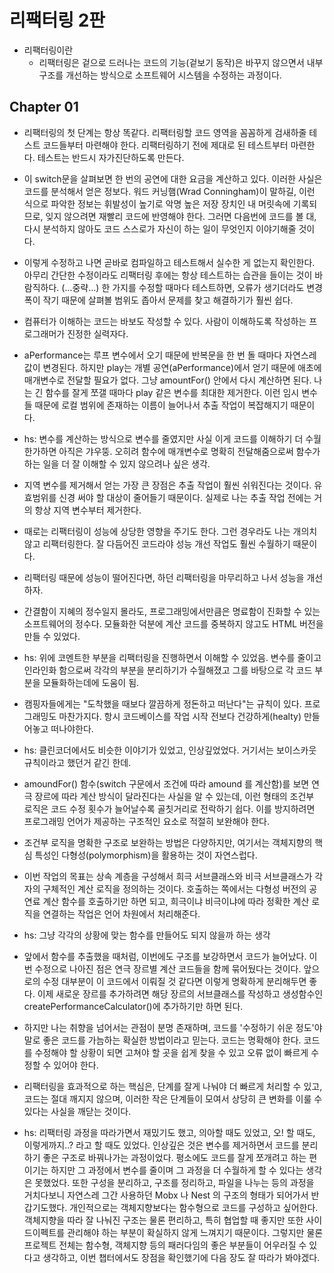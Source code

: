 # 리팩터링 2판

- 리팩터링이란
  - 리팩터링은 겉으로 드러나는 코드의 기능(겉보기 동작)은 바꾸지 않으면서 내부 구조를 개선하는 방식으로 소프트웨어 시스템을 수정하는 과정이다.

## Chapter 01

- 리팩터링의 첫 단계는 항상 똑같다. 리팩터링할 코드 영역을 꼼꼼하게 검새하줄 테스트 코드들부터 마련해야 한다.
  리팩터링하기 전에 제대로 된 테스트부터 마련한다. 테스트는 반드시 자가진단하도록 만든다.

- 이 switch문을 살펴보면 한 번의 공연에 대한 요금을 계산하고 있다. 이러한 사실은 코드를 분석해서 얻은 정보다. 워드 커닝햄(Wrad Conningham)이 말하길, 이런 식으로 파악한 정보는 휘발성이 높기로 악명 높은 저장 장치인 내 머릿속에 기록되므로, 잊지 않으려면 재빨리 코드에 반영해야 한다. 그러면 다음번에 코드를 볼 대, 다시 분석하지 않아도 코드 스스로가 자신이 하는 일이 무엇인지 이야기해줄 것이다.

- 이렇게 수정하고 나면 곧바로 컴파일하고 테스트해서 실수한 게 없는지 확인한다. 아무리 간단한 수정이라도 리팩터링 후에는 항상 테스트하는 습관을 들이는 것이 바람직하다.
  (...중략...)
  한 가지를 수정할 때마다 테스트하면, 오류가 생기더라도 변경 폭이 작기 때문에 살펴볼 범위도 좁아서 문제를 찾고 해결하기가 훨씬 쉽다.

- 컴퓨터가 이해하는 코드는 바보도 작성할 수 있다. 사람이 이해하도록 작성하는 프로그래머가 진정한 실력자다.

- aPerformance는 루프 변수에서 오기 때문에 반복문을 한 번 돌 때마다 자연스레 값이 변경된다. 하지만 play는 개별 공연(aPerformance)에서 얻기 때문에 애초에 매개변수로 전달할 필요가 없다. 그냥 amountFor() 안에서 다시 계산하면 된다. 나는 긴 함수를 잘게 쪼갤 때마다 play 같은 변수를 최대한 제거한다. 이런 임시 변수들 때문에 로컬 범위에 존재하는 이름이 늘어나서 추출 작업이 복잡해지기 때문이다.

- hs: 변수를 계산하는 방식으로 변수를 줄였지만 사실 이게 코드를 이해하기 더 수월한가하면 아직은 갸우뚱. 오히려 함수에 매개변수로 명확히 전달해줌으로써 함수가 하는 일을 더 잘 이해할 수 있지 않으려나 싶은 생각.

- 지역 변수를 제거해서 얻는 가장 큰 장점은 추출 작업이 훨씬 쉬워진다는 것이다. 유효범위를 신경 써야 할 대상이 줄어들기 때문이다. 실제로 나는 추출 작업 전에는 거의 항상 지역 변수부터 제거한다.

- 때로는 리팩터링이 성능에 상당한 영향을 주기도 한다. 그런 경우라도 나는 개의치 않고 리팩터링한다. 잘 다듬어진 코드라야 성능 개선 작업도 훨씬 수월하기 때문이다.

- 리팩터링 때문에 성능이 떨어진다면, 하던 리팩터링을 마무리하고 나서 성능을 개선하자.

- 간결함이 지혜의 정수일지 몰라도, 프로그래밍에서만큼은 명료함이 진화할 수 있는 소프트웨어의 정수다. 모듈화한 덕분에 계산 코드를 중복하지 않고도 HTML 버전을 만들 수 있었다.

- hs: 위에 코멘트한 부분을 리팩터링을 진행하면서 이해할 수 있었음. 변수를 줄이고 인라인화 함으로써 각각의 부분을 분리하기가 수월해졌고 그를 바탕으로 각 코드 부분을 모듈화하는데에 도움이 됨.

- 캠핑자들에게는 "도착했을 때보다 깔끔하게 정돈하고 떠난다"는 규칙이 있다. 프로그래밍도 마찬가지다. 항시 코드베이스를 작업 시작 전보다 건강하게(healty) 만들어놓고 떠나야한다.

- hs: 클린코더에서도 비슷한 이야기가 있었고, 인상깊었었다. 거기서는 보이스카웃 규칙이라고 했던거 같긴 한데.

- amoundFor() 함수(switch 구문에서 조건에 따라 amound 를 계산함)를 보면 연극 장르에 따라 계산 방식이 달라진다는 사실을 알 수 있는데, 이런 형태의 조건부 로직은 코드 수정 횟수가 늘어날수록 골칫거리로 전락하기 쉽다. 이를 방지하려면 프로그래밍 언어가 제공하는 구조적인 요소로 적절히 보완해야 한다.

- 조건부 로직을 명확한 구조로 보완하는 방법은 다양하지만, 여기서는 객체지향의 핵심 특성인 다형성(polymorphism)을 활용하는 것이 자연스럽다.

- 이번 작업의 목표는 상속 계층을 구성해서 희극 서브클래스와 비극 서브클래스가 각자의 구체적인 계산 로직을 정의하는 것이다. 호출하는 쪽에서는 다형성 버전의 공연료 계산 함수를 호출하기만 하면 되고, 희극이냐 비극이냐에 따라 정확한 계산 로직을 연결하는 작업은 언어 차원에서 처리해준다.

- hs: 그냥 각각의 상황에 맞는 함수를 만들어도 되지 않을까 하는 생각

- 앞에서 함수를 추출했을 때처럼, 이번에도 구조를 보강하면서 코드가 늘어났다. 이번 수정으로 나아진 점은 연극 장르별 계산 코드들을 함께 묶어뒀다는 것이다. 앞으로의 수정 대부분이 이 코드에서 이뤄질 것 같다면 이렇게 명확하게 분리해두면 좋다. 이제 새로운 장르를 추가하려면 해당 장르의 서브클래스를 작성하고 생성함수인 createPerformanceCalculator()에 추가하기만 하면 된다.

- 하지만 나는 취향을 넘어서는 관점이 분명 존재하며, 코드를 '수정하기 쉬운 정도'야말로 좋은 코드를 가늠하는 확실한 방법이라고 믿는다. 코드는 명확해야 한다. 코드를 수정해야 할 상황이 되면 고쳐야 할 곳을 쉽게 찾을 수 있고 오류 없이 빠르게 수정할 수 있어야 한다.

- 리팩터링을 효과적으로 하는 핵심은, 단계를 잘게 나눠야 더 빠르게 처리할 수 있고, 코드는 절대 깨지지 않으며, 이러한 작은 단계들이 모여서 상당히 큰 변화를 이룰 수 있다는 사실을 깨닫는 것이다.

- hs: 리팩터링 과정을 따라가면서 재밌기도 했고, 의아할 때도 있었고, 오! 할 때도, 이렇게까지..? 라고 할 때도 있었다.
  인상깊은 것은 변수를 제거하면서 코드를 분리하기 좋은 구조로 바꿔나가는 과정이었다. 평소에도 코드를 잘게 쪼개려고 하는 편이기는 하지만 그 과정에서 변수를 줄이며 그 과정을 더 수월하게 할 수 있다는 생각은 못했었다.
  또한 구성을 분리하고, 구조를 정리하고, 파일을 나누는 등의 과정을 거치다보니 자연스레 그간 사용하던 Mobx 나 Nest 의 구조의 형태가 되어가서 반갑기도했다.
  개인적으로는 객체지향보다는 함수형으로 코드를 구성하고 싶어한다. 객체지향을 따라 잘 나눠진 구조는 물론 편리하고, 특히 협업할 때 좋지만 또한 사이드이펙트를 관리해야 하는 부분이 확실하지 않게 느껴지기 때문이다. 그렇지만 물론 프로젝트 전체는 함수형, 객체지향 등의 패러다임의 좋은 부분들이 어우러질 수 있다고 생각하고, 이번 챕터에서도 장점을 확인했기에 다음 장도 잘 따라가 봐야겠다.

